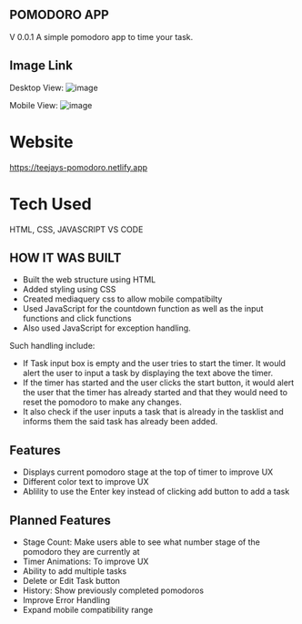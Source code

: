 ## POMODORO APP
V 0.0.1
 A simple pomodoro app to time your task.
 ## Image Link
Desktop View: ![image](https://github.com/sametj/Pomodoro/assets/102891262/bc7e5b00-c548-45af-b105-5c877fbe6ff8)

Mobile View: ![image](https://github.com/sametj/Pomodoro/assets/102891262/bf67998f-c203-4746-bd9d-763ab7465fc8)


# Website
https://teejays-pomodoro.netlify.app

 # Tech Used
HTML, CSS, JAVASCRIPT VS CODE

## HOW IT WAS BUILT
- Built the web structure using HTML
- Added styling using CSS
- Created  mediaquery css to allow mobile compatibilty
- Used JavaScript for the countdown function as well as the input functions and click functions
- Also used JavaScript for exception handling. 

Such handling include:
- If Task input box is empty and the user tries to start the timer. It would alert the user to input a task by displaying the text above the timer.
- If the timer has started and the user clicks the start button, it would alert the user that the timer has already started and that they would need to reset the pomodoro to make any changes.
- It also check if the user inputs a task that is already in the tasklist and informs them the said task has already been added.

## Features
- Displays current pomodoro stage at the top of timer to improve UX
- Different color text to improve UX
- Ablility to use the Enter key instead of clicking add button to add a task

## Planned Features
- Stage Count: Make users able to see what number stage of the pomodoro they are currently at
- Timer Animations: To improve UX
- Ability to add multiple tasks
- Delete or Edit Task button
- History: Show previously completed pomodoros
- Improve Error Handling
- Expand mobile compatibility range
  








